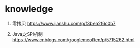 # knowledge

1. 零拷贝
https://www.jianshu.com/p/f3bea2f6c0b7

2. Java之SPI机制  
https://www.cnblogs.com/googlemeoften/p/5715262.html
